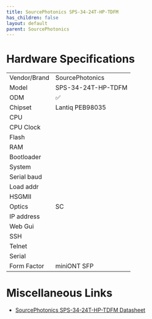 ```yaml
---
title: SourcePhotonics SPS-34-24T-HP-TDFM
has_children: false
layout: default
parent: SourcePhotonics
---
```


# Hardware Specifications

|                    |                    |
| ------------------ | ------------------ |
| Vendor/Brand       | SourcePhotonics    |
| Model              | SPS-34-24T-HP-TDFM |
| ODM                | ✅                 |
| Chipset            | Lantiq PEB98035    |
| CPU                |                    |
| CPU Clock          |                    |
| Flash              |                    |
| RAM                |                    |
| Bootloader         |                    |
| System             |                    |
| Serial baud        |                    |
| Load addr          |                    |
| HSGMII             |                    |
| Optics             | SC                 |
| IP address         |                    |
| Web Gui            |                    |
| SSH                |                    |
| Telnet             |                    |
| Serial             |                    |
| Form Factor        | miniONT SFP        |

# Miscellaneous Links

- [SourcePhotonics SPS-34-24T-HP-TDFM Datasheet](/assets/pdf/SPS-34-24T-HP-TDFM.pdf)
